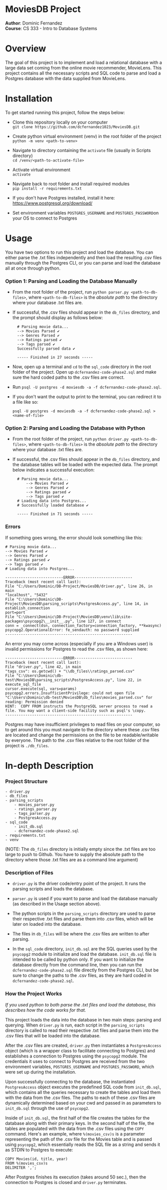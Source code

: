 # MoviesDB Project 
**Author**: Dominic Fernandez  
**Course**: CS 333 - Intro to Database Systems

# Overview
The goal of this project is to implement and load a relational database with a large data set coming from the 
online movie recommender, MovieLens. This project contains all the necessary scripts and SQL code to 
parse and load a Postgres database with the data supplied from MovieLens. 

# Installation
To get started running this project, follow the steps below:

- Clone this repository locally on your computer  
    `git clone https://github.com/dcfernandez1023/MoviesDB.git`


- Create python virtual environment (venv) in the root folder of the project  
    `python -m venv <path-to-venv>`
  

- Navigate to directory containing the `activate` file (usually in Scripts directory)  
    `cd /venv/<path-to-activate-file>`  
  

- Activate virtual environment  
    `activate`
  

- Navigate back to root folder and install required modules  
    `pip install -r requirements.txt`
  

- If you don't have Postgres installed, install it here: https://www.postgresql.org/download/
  

- Set environment variables `POSTGRES_USERNAME` and `POSTGRES_PASSWORD`on your OS to connect to Postgres

# Usage

You have two options to run this project and load the database. You can either parse the .txt files independently and then 
load the resulting .csv files manually through the Postgres CLI, or you can parse and load the database all at once through python.

### Option 1: Parsing and Loading the Database Manually
- From the root folder of the project, run `python parser.py <path-to-db-files>`, where `<path-to-db-files>` is the _absolute path_ to the directory where your database .txt files are.


- If successful, the .csv files should appear in the `db_files` directory, and the prompt should display as follows below:

        # Parsing movie data...
        --> Movies Parsed ✔
        --> Genres Parsed ✔
        --> Ratings parsed ✔
        --> Tags parsed ✔
        Successfully parsed data ✔
        
        ----- Finished in 27 seconds -----

- Now, open up a terminal and `cd` to the `sql_code` directory in the root folder of the project. Open up `dcfernandez-code-phase2.sql`
and make sure the hard coded paths to the .csv files are correct. 


- Run `psql -U postgres -d moviesdb -a -f dcfernandez-code-phase2.sql`. 
  

- If you don't want the output to print to the terminal, you can redirect it to a file like so: 

    `psql -U postgres -d moviesdb -a -f dcfernandez-code-phase2.sql > <name-of-file>`

### Option 2: Parsing and Loading the Database with Python
- From the root folder of the project, run `python driver.py <path-to-db-files>`, where `<path-to-db-files>` is the _absolute path_ to the directory where your database .txt files are.

- If successful, the .csv files should appear in the `db_files` directory, and the database tables will be loaded 
with the expected data. The prompt below indicates a successful execution:

        # Parsing movie data...
            --> Movies Parsed ✔
            --> Genres Parsed ✔
            --> Ratings parsed ✔
            --> Tags parsed ✔
        # Loading data into Postgres...
        # Successfully loaded database ✔
        
        ----- Finished in 71 seconds -----

### Errors
If something goes wrong, the error should look something like this:  

    # Parsing movie data...
    --> Movies Parsed ✔
    --> Genres Parsed ✔
    --> Ratings parsed ✔
    --> Tags parsed ✔
    # Loading data into Postgres...
    
    --------------------------ERROR--------------------------
    Traceback (most recent call last):
    File "C:/Users/Dominic/DB-Project/MoviesDB/driver.py", line 26, in main
    "localhost", "5432"
    File "C:\Users\Dominic\DB-Project\MoviesDB\parsing_scripts\PostgresAccess.py", line 14, in establish_connection
    port=port
    File "C:\Users\Dominic\DB-Project\MoviesDB\venv\lib\site-packages\psycopg2\__init__.py", line 127, in connect
    conn = _connect(dsn, connection_factory=connection_factory, **kwasync)
    psycopg2.OperationalError: fe_sendauth: no password supplied
    ---------------------------------------------------------

An error you may come across (especially if you are a Windows user) is invalid permissions for Postgres to read the .csv files, as
shown here:

    --------------------------ERROR--------------------------
    Traceback (most recent call last):
    File "driver.py", line 42, in main
    "tags_csv": os.getcwd() + "\\db_files\\ratings_parsed.csv"
    File "C:\Users\Dominic\db-test\MoviesDB\parsing_scripts\PostgresAccess.py", line 22, in execute_sql_file
    cursor.execute(sql, vars=params)
    psycopg2.errors.InsufficientPrivilege: could not open file "C:\Users\Dominic\db-test\MoviesDB\db_files\movies_parsed.csv" for reading: Permission denied
    HINT:  COPY FROM instructs the PostgreSQL server process to read a file. You may want a client-side facility such as psql's \copy.
    ---------------------------------------------------------

Postgres may have insufficient privileges to read files on your computer, so to get around this you must navigate
to the directory where these .csv files are located and change the permissions on the file to be readable/writable by everyone.
The path to the .csv files relative to the root folder of the project is `./db_files`.

# In-depth Description
### Project Structure
    
    - driver.py
    - db_files
    - parsing_scripts
        - movies_parser.py
        - ratings_parser.py
        - tags_parser.py
        - PostgresAccess.py
    - sql_code 
        - init_db.sql
        - dcfernandez-code-phase2.sql
    - requirements.txt
    - venv

(NOTE: The `db_files` directory is initially empty since the .txt files are too large to push to Github. You have to supply the absolute path 
to the directory where those .txt files are as a command line argument)

### Description of Files

- `driver.py` is the driver code/entry point of the project. It runs the parsing scripts and loads the database. 


- `parser.py` is used if you want to parse and load the database manually (as described in the Usage section above).


- The python scripts in the `parsing_scripts` directory are used to parse their respective .txt files and parse them into .csv files, which will be later on 
loaded into the database.  


- The files in `db_files` will be where the .csv files are written to after parsing.  


- In the `sql_code` directory, `init_db.sql` are the SQL queries used by the `psycopg2` module to initialize and load the database. `init_db.sql` file is intended to be called by python only. If you want to initialize the database directly from the command line, 
then you can run the `dcfernandez-code-phase2.sql` file directly from the Postgres CLI, but be sure to change the paths to the .csv files, as they are hard coded in `dcfernandez-code-phase2.sql`.

### How the Project Works
_If you used python to both parse the .txt files and load the database, this describes how the code works for that._

This project loads the data into the database in two main steps: parsing and querying.  When `driver.py` 
is run, each script in the `parsing_scripts` directory is called to read their respective .txt files
and parse them into the .csv files that will be loaded into the database.  

After the .csv files are created, `driver.py` then instantiates a `PostgresAccess` object (which is a wrapper class to facilitate connecting to Postgres) and establishes a connection to Postgres using the `psycopg2` module.
The credentials it uses to connect to Postgres are received from the two environment variables, `POSTGRES_USERNAME` and `POSTGRES_PASSWORD`, which were set up 
during the installation. 

Upon successfully connecting to the database, the instantiated `PostgresAccess` object executes the predefined SQL code from 
`init_db.sql`, which contains all the queries necessary to create the tables and load them with the data from 
the .csv files. The paths to each of these .csv files are dynamically determined based on your cwd and passed in as parameters 
to `init_db.sql` through the use of `psycopg2`.  

Inside of `init_db.sql`, the first half of the file creates the tables for the database along with their primary keys.
In the second half of the file, the tables are populated with the data from the .csv files using the `COPY` command. Here's an example, where 
`%(movies_csv)s` is a parameter representing the path of the .csv file for the Movies table and is passed using `psycopg2`, which essentially reads 
the SQL file as a string and sends it as STDIN to Postgres to execute:

    COPY Movies(id, title, year)
    FROM %(movies_csv)s
    DELIMITER ',';

After Postgres finishes its execution (takes around 50 sec.), then the connection to Postgres is closed and 
`driver.py` terminates.  